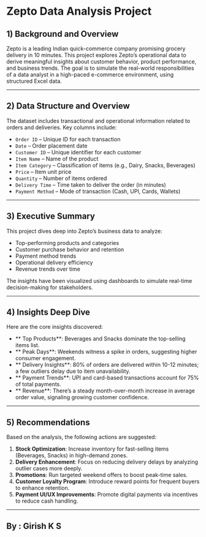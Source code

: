 # Zepto Data Analysis Project #

##  1) Background and Overview
Zepto is a leading Indian quick-commerce company promising grocery delivery in 10 minutes. This project explores Zepto’s operational data to derive meaningful insights about customer behavior, product performance, and business trends. The goal is to simulate the real-world responsibilities of a data analyst in a high-paced e-commerce environment, using structured Excel data.

---

##  2) Data Structure and Overview

The dataset includes transactional and operational information related to orders and deliveries. Key columns include:

- `Order ID` – Unique ID for each transaction
- `Date` – Order placement date
- `Customer ID` – Unique identifier for each customer
- `Item Name` – Name of the product
- `Item Category` – Classification of items (e.g., Dairy, Snacks, Beverages)
- `Price` – Item unit price
- `Quantity` – Number of items ordered
- `Delivery Time` – Time taken to deliver the order (in minutes)
- `Payment Method` – Mode of transaction (Cash, UPI, Cards, Wallets)

---

##  3) Executive Summary

This project dives deep into Zepto’s business data to analyze:

- Top-performing products and categories
- Customer purchase behavior and retention
- Payment method trends
- Operational delivery efficiency
- Revenue trends over time

The insights have been visualized using dashboards to simulate real-time decision-making for stakeholders.

---

##  4) Insights Deep Dive

Here are the core insights discovered:

- ** Top Products**: Beverages and Snacks dominate the top-selling items list.
- ** Peak Days**: Weekends witness a spike in orders, suggesting higher consumer engagement.
- ** Delivery Insights**: 80% of orders are delivered within 10-12 minutes; a few outliers delay due to item unavailability.
- ** Payment Trends**: UPI and card-based transactions account for 75% of total payments.
- ** Revenue**: There’s a steady month-over-month increase in average order value, signaling growing customer confidence.

---

##  5) Recommendations

Based on the analysis, the following actions are suggested:

1. **Stock Optimization**: Increase inventory for fast-selling items (Beverages, Snacks) in high-demand zones.
2. **Delivery Enhancement**: Focus on reducing delivery delays by analyzing outlier cases more deeply.
3. **Promotions**: Run targeted weekend offers to boost peak-time sales.
4. **Customer Loyalty Program**: Introduce reward points for frequent buyers to enhance retention.
5. **Payment UI/UX Improvements**: Promote digital payments via incentives to reduce cash handling.

---

## By : Girish K S ##

